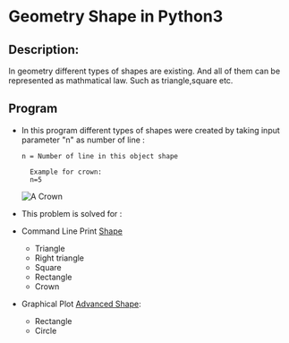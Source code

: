 # Geometry Shape in Python3 #

## Description: ##

In geometry different types of shapes are existing. And all of them can be represented as mathmatical law.
Such as triangle,square etc.

## Program ##

* In this program different types of shapes were created by taking input parameter "n" as number of line :

  ``` n = Number of line in this object shape ```
  ``` 
    Example for crown:
    n=5 
  ```
  ![A Crown ](Crown.png)
    
 * This problem is solved for :
  * Command Line Print [Shape](shape.ipynb)
    * Triangle
    * Right triangle
    * Square
    * Rectangle
    * Crown
  * Graphical Plot [Advanced Shape](advanced_shape.ipynb):
    * Rectangle
    * Circle
